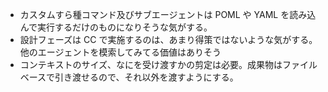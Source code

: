 - カスタムすら種コマンド及びサブエージェントは POML や YAML を読み込んで実行するだけのものになりそうな気がする。
- 設計フェーズは CC で実施するのは、あまり得策ではないような気がする。他のエージェントを模索してみてる価値はありそう
- コンテキストのサイズ、なにを受け渡すかの剪定は必要。成果物はファイルベースで引き渡せるので、それ以外を渡すようにする。
